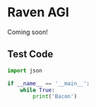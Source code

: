 # Raven AGI
Coming soon!

## Test Code

```python
import json

if __name__ == '__main__':
    while True:
        print('Bacon')
```